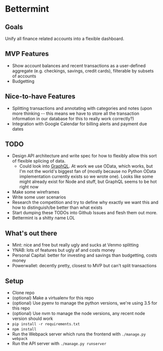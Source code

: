 # Bettermint

## Goals
Unify all finance related accounts into a flexible dashboard.

## MVP Features
- Show account balances and recent transactions as a user-defined aggregate (e.g. checkings, savings, credit cards), filterable by subsets of accounts
- Budgetting

## Nice-to-have Features
- Splitting transactions and annotating with categories and notes (upon more thinking -- this means we have to store all the transaction information in our database for this to really work correctly?)
- Integration with Google Calendar for billing alerts and payment due dates

## TODO
- Design API architecture and write spec for how to flexibly allow this sort of flexible splicing of data.
  - Could look into [GraphQL](https://facebook.github.io/react/blog/2015/05/01/graphql-introduction.html).  At work we use OData, which works, but I'm not the world's biggest fan of (mostly because no Python OData implementation currently exists so we wrote one).  Looks like some might already exist for Node and stuff, but GraphQL seems to be hot right now
- Make some wireframes
- Write some user scenarios
- Research the competition and try to define why exactly we want this and how to distinguish/be better than what exists
- Start dumping these TODOs into Github Issues and flesh them out more.
- Bettermint is a shitty name LOL

## What's out there
- Mint: nice and free but really ugly and sucks at Venmo splitting
- YNAB: lots of features but ugly af and costs money
- Personal Capital: better for investing and savings than budgetting, costs money
- Powerwallet: decently pretty, closest to MVP but can't split transactions

## Setup
- Clone repo
- (optional) Make a virtualenv for this repo
- (optional) Use pyenv to manage the python versions, we're using 3.5 for this repo
- (optional) Use nvm to manage the node versions, any recent node version should work
- `pip install -r requirements.txt`
- `npm install`
- Run the Webpack server which runs the frontend with `./manage.py webpack`
- Run the API server with `./manage.py runserver`

